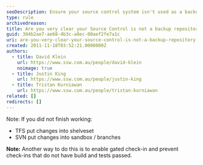 ```yaml
---
seoDescription: Ensure your source control system isn't used as a backup repository by regularly verifying and testing changes.
type: rule
archivedreason:
title: Are you very clear your Source Control is not a backup repository?
guid: 304b2ae7-ae68-4b3c-a8ec-00aef2fe7a1c
uri: are-you-very-clear-your-source-control-is-not-a-backup-repository
created: 2011-11-18T03:52:21.0000000Z
authors:
  - title: David Klein
    url: https://www.ssw.com.au/people/david-klein
    noimage: true
  - title: Justin King
    url: https://www.ssw.com.au/people/justin-king
  - title: Tristan Kurniawan
    url: https://www.ssw.com.au/people/tristan-kurniawan
related: []
redirects: []
---
```


Note: If you did not finish working:

* TFS put changes into shelveset
* SVN put changes into sandbox / branches

<!--endintro-->

**Note:** Another way to do this is to enable gated check-in and prevent check-ins that do not have build and tests passed.
